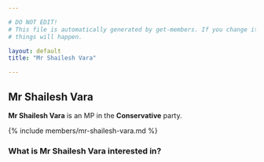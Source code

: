 ```yaml
---

# DO NOT EDIT!
# This file is automatically generated by get-members. If you change it, bad
# things will happen.

layout: default
title: "Mr Shailesh Vara"

---
```


## Mr Shailesh Vara

**Mr Shailesh Vara** is an MP in the **Conservative** party.

{% include members/mr-shailesh-vara.md %}

### What is Mr Shailesh Vara interested in?


